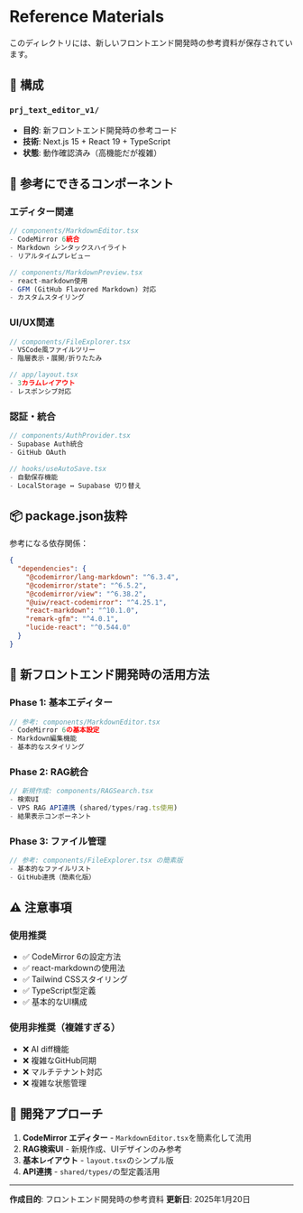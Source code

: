 # Reference Materials

このディレクトリには、新しいフロントエンド開発時の参考資料が保存されています。

## 📁 構成

### `prj_text_editor_v1/`
- **目的**: 新フロントエンド開発時の参考コード
- **技術**: Next.js 15 + React 19 + TypeScript
- **状態**: 動作確認済み（高機能だが複雑）

## 🔧 参考にできるコンポーネント

### エディター関連
```typescript
// components/MarkdownEditor.tsx
- CodeMirror 6統合
- Markdown シンタックスハイライト
- リアルタイムプレビュー

// components/MarkdownPreview.tsx
- react-markdown使用
- GFM (GitHub Flavored Markdown) 対応
- カスタムスタイリング
```

### UI/UX関連
```typescript
// components/FileExplorer.tsx
- VSCode風ファイルツリー
- 階層表示・展開/折りたたみ

// app/layout.tsx
- 3カラムレイアウト
- レスポンシブ対応
```

### 認証・統合
```typescript
// components/AuthProvider.tsx
- Supabase Auth統合
- GitHub OAuth

// hooks/useAutoSave.tsx
- 自動保存機能
- LocalStorage ↔ Supabase 切り替え
```

## 📦 package.json抜粋

参考になる依存関係：

```json
{
  "dependencies": {
    "@codemirror/lang-markdown": "^6.3.4",
    "@codemirror/state": "^6.5.2",
    "@codemirror/view": "^6.38.2",
    "@uiw/react-codemirror": "^4.25.1",
    "react-markdown": "^10.1.0",
    "remark-gfm": "^4.0.1",
    "lucide-react": "^0.544.0"
  }
}
```

## 🎯 新フロントエンド開発時の活用方法

### Phase 1: 基本エディター
```typescript
// 参考: components/MarkdownEditor.tsx
- CodeMirror 6の基本設定
- Markdown編集機能
- 基本的なスタイリング
```

### Phase 2: RAG統合
```typescript
// 新規作成: components/RAGSearch.tsx
- 検索UI
- VPS RAG API連携 (shared/types/rag.ts使用)
- 結果表示コンポーネント
```

### Phase 3: ファイル管理
```typescript
// 参考: components/FileExplorer.tsx の簡素版
- 基本的なファイルリスト
- GitHub連携（簡素化版）
```

## ⚠️ 注意事項

### 使用推奨
- ✅ CodeMirror 6の設定方法
- ✅ react-markdownの使用法
- ✅ Tailwind CSSスタイリング
- ✅ TypeScript型定義
- ✅ 基本的なUI構成

### 使用非推奨（複雑すぎる）
- ❌ AI diff機能
- ❌ 複雑なGitHub同期
- ❌ マルチテナント対応
- ❌ 複雑な状態管理

## 🚀 開発アプローチ

1. **CodeMirror エディター** - `MarkdownEditor.tsx`を簡素化して流用
2. **RAG検索UI** - 新規作成、UIデザインのみ参考
3. **基本レイアウト** - `layout.tsx`のシンプル版
4. **API連携** - `shared/types/`の型定義活用

---

**作成目的**: フロントエンド開発時の参考資料
**更新日**: 2025年1月20日